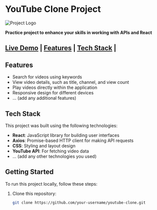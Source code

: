 # YouTube Clone Project

![Project Logo](https://i.ibb.co/s9Qys2j/logo.png)

**Practice project to enhance your skills in working with APIs and React**

[Live Demo](https://youtube-clone-devnoob1.vercel.app/) | [Features](#features) | [Tech Stack](#tech-stack)  |
---

## Features

- Search for videos using keywords
- View video details, such as title, channel, and view count
- Play videos directly within the application
- Responsive design for different devices
- ... (add any additional features)

## Tech Stack

This project was built using the following technologies:

- **React**: JavaScript library for building user interfaces
- **Axios**: Promise-based HTTP client for making API requests
- **CSS**: Styling and layout design
- **YouTube API**: For fetching video data
- ... (add any other technologies you used)

## Getting Started

To run this project locally, follow these steps:

1. Clone this repository:

   ```bash
   git clone https://github.com/your-username/youtube-clone.git
